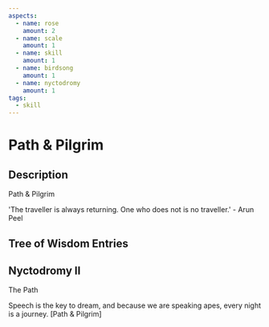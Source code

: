 ```yaml
---
aspects: 
  - name: rose
    amount: 2
  - name: scale
    amount: 1
  - name: skill
    amount: 1
  - name: birdsong
    amount: 1
  - name: nyctodromy
    amount: 1
tags:
  - skill
---
```


# Path & Pilgrim

## Description
Path & Pilgrim

'The traveller is always returning. One who does not is no traveller.' - Arun Peel
## Tree of Wisdom Entries
## Nyctodromy II
The Path

Speech is the key to dream, and because we are speaking apes, every night is a journey. [Path & Pilgrim]